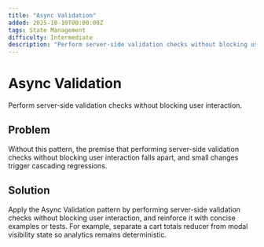 ```yaml
---
title: "Async Validation"
added: 2025-10-10T00:00:00Z
tags: State Management
difficulty: Intermediate
description: "Perform server-side validation checks without blocking user interaction."
---
```

# Async Validation

Perform server-side validation checks without blocking user interaction.

## Problem

Without this pattern, the premise that performing server-side validation checks without blocking user interaction falls apart, and small changes trigger cascading regressions.

## Solution

Apply the Async Validation pattern by performing server-side validation checks without blocking user interaction, and reinforce it with concise examples or tests. For example, separate a cart totals reducer from modal visibility state so analytics remains deterministic.
